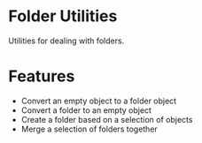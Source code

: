 # Folder Utilities
Utilities for dealing with folders.

# Features
- Convert an empty object to a folder object
- Convert a folder to an empty object
- Create a folder based on a selection of objects
- Merge a selection of folders together
